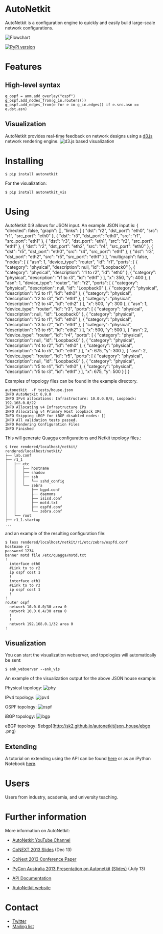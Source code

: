 
# AutoNetkit

AutoNetkit is a configuration engine to quickly and easily build large-scale network configurations.

![Flowchart](http://sk2.github.io/autonetkit/img/flowchart.png)

[![PyPi version](https://pypip.in/v/autonetkit/badge.png)](https://crate.io/packages/autonetkit/)

# Features

## High-level syntax

    g_ospf = anm.add_overlay("ospf")
    g_ospf.add_nodes_from(g_in.routers())
    g_ospf.add_edges_from(e for e in g_in.edges() if e.src.asn == e.dst.asn)

## Visualization

AutoNetkit provides real-time feedback on network designs using a [d3.js](http://d3js.org) network rendering engine.
![d3.js based visualization](http://sk2.github.io/autonetkit/img/ank_vis.png)

# Installing

    $ pip install autonetkit

For the visualization:

    $ pip install autonetkit_vis

# Using

AutoNetkit 0.9 allows for JSON input. An example JSON input is:
    {
      "directed": false,
      "graph": [],
      "links": [
        {
          "dst": "r2", "dst_port": "eth0",
          "src": "r1", "src_port": "eth0"
        },
        {
          "dst": "r3", "dst_port": "eth0",
          "src": "r1", "src_port": "eth1"
        },
        {
          "dst": "r3", "dst_port": "eth1",
          "src": "r2", "src_port": "eth1"
        },
        {
          "dst": "r2", "dst_port": "eth2",
          "src": "r4", "src_port": "eth0"
        },
        {
          "dst": "r5", "dst_port": "eth0",
          "src": "r4", "src_port": "eth1"
        },
        {
          "dst": "r3", "dst_port": "eth2",
          "src": "r5", "src_port": "eth1"
        }
      ],
      "multigraph": false,
      "nodes": [
        {
          "asn": 1,
          "device_type": "router",
          "id": "r1",
          "ports": [
            {
              "category": "physical",
              "description": null,
              "id": "Loopback0"
            },
            {
              "category": "physical",
              "description": "r1 to r2",
              "id": "eth0"
            },
            {
              "category": "physical",
              "description": "r1 to r3",
              "id": "eth1"
            }
          ],
          "x": 350,
          "y": 400
        },
        {
          "asn": 1,
          "device_type": "router",
          "id": "r2",
          "ports": [
            {
              "category": "physical",
              "description": null,
              "id": "Loopback0"
            },
            {
              "category": "physical",
              "description": "r2 to r1",
              "id": "eth0"
            },
            {
              "category": "physical",
              "description": "r2 to r3",
              "id": "eth1"
            },
            {
              "category": "physical",
              "description": "r2 to r4",
              "id": "eth2"
            }
          ],
          "x": 500,
          "y": 300
        },
        {
          "asn": 1,
          "device_type": "router",
          "id": "r3",
          "ports": [
            {
              "category": "physical",
              "description": null,
              "id": "Loopback0"
            },
            {
              "category": "physical",
              "description": "r3 to r1",
              "id": "eth0"
            },
            {
              "category": "physical",
              "description": "r3 to r2",
              "id": "eth1"
            },
            {
              "category": "physical",
              "description": "r3 to r5",
              "id": "eth2"
            }
          ],
          "x": 500,
          "y": 500
        },
        {
          "asn": 2,
          "device_type": "router",
          "id": "r4",
          "ports": [
            {
              "category": "physical",
              "description": null,
              "id": "Loopback0"
            },
            {
              "category": "physical",
              "description": "r4 to r2",
              "id": "eth0"
            },
            {
              "category": "physical",
              "description": "r4 to r5",
              "id": "eth1"
            }
          ],
          "x": 675,
          "y": 300
        },
        {
          "asn": 2,
          "device_type": "router",
          "id": "r5",
          "ports": [
            {
              "category": "physical",
              "description": null,
              "id": "Loopback0"
            },
            {
              "category": "physical",
              "description": "r5 to r4",
              "id": "eth0"
            },
            {
              "category": "physical",
              "description": "r5 to r3",
              "id": "eth1"
            }
          ],
          "x": 675,
          "y": 500
        }
      ]
    }

Examples of topology files can be found in the example directory.

    autonetkit  -f tests/house.json
    INFO AutoNetkit 0.9.0
    INFO IPv4 allocations: Infrastructure: 10.0.0.0/8, Loopback: 192.168.0.0/22
    INFO Allocating v4 Infrastructure IPs
    INFO Allocating v4 Primary Host loopback IPs
    INFO Skipping iBGP for iBGP disabled nodes: []
    INFO All validation tests passed.
    INFO Rendering Configuration Files
    INFO Finished


This will generate Quagga configurations and Netkit topology files.:

    $ tree rendered/localhost/netkit/
    rendered/localhost/netkit/
    ├── lab.conf
    ├── r1_1
    │   ├── etc
    │   │   ├── hostname
    │   │   ├── shadow
    │   │   ├── ssh
    │   │   │   └── sshd_config
    │   │   └── zebra
    │   │       ├── bgpd.conf
    │   │       ├── daemons
    │   │       ├── isisd.conf
    │   │       ├── motd.txt
    │   │       ├── ospfd.conf
    │   │       └── zebra.conf
    │   └── root
    ├── r1_1.startup
    ...

and an example of the resulting configuration file:

    $ less rendered/localhost/netkit/r1/etc/zebra/ospfd.conf
    hostname r1
    password 1234
    banner motd file /etc/quagga/motd.txt
    !
      interface eth0
      #Link to to r2
      ip ospf cost 1
      !
      interface eth1
      #Link to to r3
      ip ospf cost 1
      !
    !
    router ospf
      network 10.0.0.0/30 area 0
      network 10.0.0.4/30 area 0
      !
      !
      network 192.168.0.1/32 area 0
    !



## Visualization
You can start the visualization webserver, and topologies will automatically be sent:

    $ ank_webserver --ank_vis

An example of the visualization output for the above JSON house example:

Physical topology:
![phy](http://sk2.github.io/autonetkit/json_house/phy.png)

IPv4 topology:
![ipv4](http://sk2.github.io/autonetkit/json_house/ipv4.png)

OSPF topology:
![ospf](http://sk2.github.io/autonetkit/json_house/ospf.png)

iBGP topology:
![ibgp](http://sk2.github.io/autonetkit/json_house/ibgp.png)

eBGP topology:
![ebgp](http://sk2.github.io/autonetkit/json_house/ebgp .png)


## Extending
A tutorial on extending using the API can be found [here](http://sk2.github.io/autonetkit/tutorial/extending.html) or as an iPython Notebook  [here](http://sk2.github.io/autonetkit/tutorial/extending.ipynb).


# Users

Users from industry, academia, and university teaching.

# Further information

More information on AutoNetkit:

*  [AutoNetkit YouTube Channel](http://www.youtube.com/autonetkit)
*  [CoNEXT 2013 Slides](https://db.tt/JkRrU5q5) (Dec 13)
*  [CoNext 2013 Conference Paper](http://conferences.sigcomm.org/co-next/2013/program/p235.pdf)
*  [PyCon Australia 2013 Presentation on Autonetkit](http://t.co/H4NWROoAJK) [(Slides)](http://t.co/x0NXLMATEq) (July 13)

*  [API Documentation](https://autonetkit.readthedocs.org/)
*  [AutoNetkit website](http://www.autonetkit.org)

# Contact
*  [Twitter](https://twitter.com/autonetkit)
*  [Mailing list](https://groups.google.com/group/autonetkit)

